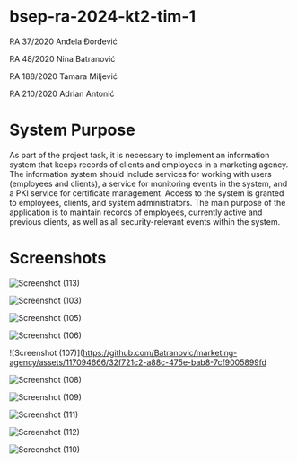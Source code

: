 # bsep-ra-2024-kt2-tim-1

RA 37/2020 Anđela Đorđević

RA 48/2020 Nina Batranović

RA 188/2020 Tamara Miljević

RA 210/2020 Adrian Antonić


# System Purpose

As part of the project task, it is necessary to implement an information system that keeps records of clients and employees in a marketing agency. The information system should include services for working with users (employees and clients), a service for monitoring events in the system, and a PKI service for certificate management. Access to the system is granted to employees, clients, and system administrators. The main purpose of the application is to maintain records of employees, currently active and previous clients, as well as all security-relevant events within the system.

# Screenshots
![Screenshot (113)](https://github.com/Batranovic/marketing-agency/assets/117094666/d8ff99c2-1341-4c84-ba67-9fd2de45b672)

![Screenshot (103)](https://github.com/Batranovic/marketing-agency/assets/117094666/48601714-5d67-4f73-8ec1-425e289e1548)

![Screenshot (105)](https://github.com/Batranovic/marketing-agency/assets/117094666/a6dd1a5b-8623-471d-aa48-eb8e8ea9cf18)

![Screenshot (106)](https://github.com/Batranovic/marketing-agency/assets/117094666/9a01ec79-a140-47ab-a664-ac9e6a4dadce)

![Screenshot (107)](https://github.com/Batranovic/marketing-agency/assets/117094666/32f721c2-a88c-475e-bab8-7cf9005899fd

![Screenshot (108)](https://github.com/Batranovic/marketing-agency/assets/117094666/a3d303d7-06ad-44d2-81f6-7d76f24e3e71)

![Screenshot (109)](https://github.com/Batranovic/marketing-agency/assets/117094666/75760407-9089-4cc2-9958-7783e208d733)

![Screenshot (111)](https://github.com/Batranovic/marketing-agency/assets/117094666/86fdd08f-bd58-456d-8325-6013b6a6d467)

![Screenshot (112)](https://github.com/Batranovic/marketing-agency/assets/117094666/88e2d916-9d61-413f-b110-516eebfd7a79)

![Screenshot (110)](https://github.com/Batranovic/marketing-agency/assets/117094666/50acca82-b01d-45d5-ad71-fc3149323c4b)
